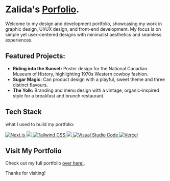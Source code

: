 # Zalida's [Porfolio](https://zalidakhan.com).

Welcome to my design and development portfolio, showcasing my work in graphic design, UI/UX design, and front-end development. My focus is on simple yet user-centered designs with minimalist aesthetics and seamless experiences.

## Featured Projects:

- **Riding into the Sunset:** Poster design for the National Canadian Museum of History, highlighting 1970s Western cowboy fashion.
- **Sugar Magic:** Can product design with a playful, sweet theme and three distinct flavours.
- **The Yolk:** Branding and menu design with a vintage, organic-inspired style for a breakfast and brunch restaurant.

## Tech Stack

what I used to build my portfolio:

<p style="text-align:left">
  <a href="https://nextjs.org">
    <img src="https://img.shields.io/badge/Next.js-AAAC24?style=for-the-badge&logo=nextdotjs&logoColor=white" alt="Next.js">
  </a>
  <a href="https://www.typescriptlang.org/">
  <img src="https://img.shields.io/badge/typescript-AAAC24?style=for-the-badge&logo=typescript&logoColor=white">
  </a>
  <a href="https://tailwindcss.com">
    <img src="https://img.shields.io/badge/Tailwind_CSS-AAAC24?style=for-the-badge&logo=tailwind-css&logoColor=white" alt="Tailwind CSS">
  </a>
  <a href="https://developer.mozilla.org/en-US/docs/Web/CSS">
  <img src="https://img.shields.io/badge/css-AAAC24?style=for-the-badge&logo=css&logoColor=white">
  </a>
  <a href="https://code.visualstudio.com">
    <img src="https://img.shields.io/badge/Visual_Studio_Code-AAAC24?style=for-the-badge&logo=visual%20studio%20code&logoColor=white" alt="Visual Studio Code">
  </a>
  <a href="https://vercel.com">
    <img src="https://img.shields.io/badge/Vercel-AAAC24?style=for-the-badge&logo=vercel&logoColor=white" alt="Vercel">
  </a>
</p>

## Visit My Portfolio

Check out my full portfolio [over here!](https://zalidakhan.com).

Thanks for visiting!